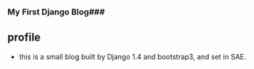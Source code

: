 ### My First Django Blog###
## profile ##
* this is a small blog built by Django 1.4 and bootstrap3, and set in SAE.